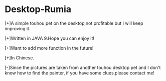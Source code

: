 # Desktop-Rumia
[+]A simple touhou pet on the desktop,not profitable but I will keep improving it.

[+]Written in JAVA 9.Hope you can enjoy it!

[+]Want to add more function in the future!

[+]In Chinese.

[-]Since the pictures are taken from another touhou desktop pet and I don't know how to find the painter,
  if you have some clues,please contact me! 

